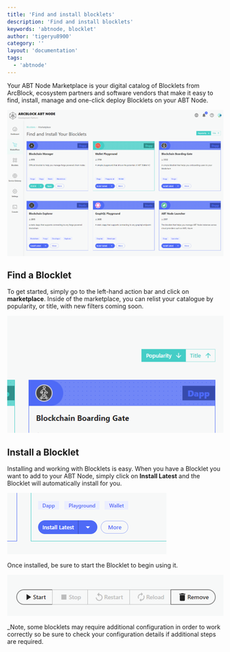 ```yaml
---
title: 'Find and install blocklets'
description: 'Find and install blocklets'
keywords: 'abtnode, blocklet'
author: 'tigeryu8900'
category: ''
layout: 'documentation'
tags:
  - 'abtnode'
---
```


Your ABT Node Marketplace is your digital catalog of Blocklets from ArcBlock, ecosystem partners and software vendors that make it easy to find, install, manage and one-click deploy Blocklets on your ABT Node.

![](./images/abtnode-overview-2-en.png)

## Find a Blocklet

To get started, simply go to the left-hand action bar and click on **marketplace**.  Inside of the marketplace, you can relist your catalogue by popularity, or title, with new filters coming soon.

![](./images/popularity.png)

## Install a Blocklet

Installing and working with Blocklets is easy. When you have a Blocklet you want to add to your ABT Node, simply click on **Install Latest** and the Blocklet will automatically install for you.

![](./images/install.png)

Once installed, be sure to start the Blocklet to begin using it.

![](./images/start.png)

_Note, some blocklets may require additional configuration in order to work correctly so be sure to check your configuration details if additional steps are required.

